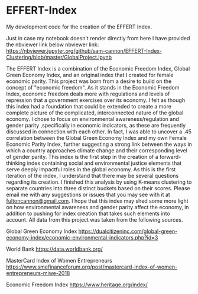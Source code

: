 # EFFERT-Index
My development code for the creation of the EFFERT Index. 

Just in case my notebook doesn't render directly from here I have provided the nbviewer link below
nbviewer link: https://nbviewer.jupyter.org/github/sam-cannon/EFFERT-Index-Clustering/blob/master/GlobalProject.ipynb

The EFFERT Index is a combination of the Economic Freedom Index, Global Green Economy Index, and an original index
that I created for female economic parity. This project was born from a desire to build on the concept of "economic freedom".
As it stands in the Economic Freedom Index, economic freedom deals more with regulations and levels of repression that a 
government exercises over its economy. I felt as though this index had a foundation that could be extended to create a more 
complete picture of the complicated, interconnected nature of the global economy. I chose to focus on environmental
awareness/regulation and gender parity ,specifically in economic indicators, as these are frequently discussed in connection with each other. In fact, I was able to uncover a .45 correlation between the Global Green Economy Index and my own Female Economic Parity Index, further suggesting a strong link between the ways in which a country approaches climate change and their corresponding level of gender parity. This index is the first step in the creation of a forward-thinking index containing social and environmental justice elements that serve deeply impactful roles in the global economy. As this is the first iteration of the index, I understand that there may be several questions regarding its creation. I finished this analysis by using K-means clustering to separate countries into three distinct buckets based on their scores. Please email me with any suggestions or issues that you may see with it at fultoncannon@gmail.com. I hope that this index may shed some more light on how environmental awareness and gender parity affect the economy, in addition to pushing for index creation that takes such elements into account. All data from this project was taken from the following sources.

Global Green Economy Index
https://dualcitizeninc.com/global-green-economy-index/economic-environmental-indicators.php?id=3

World Bank
https://data.worldbank.org/

MasterCard Index of Women Entrepreneurs
https://www.smefinanceforum.org/post/mastercard-index-of-women-entrepreneurs-miwe-2018

Economic Freedom Index
https://www.heritage.org/index/

